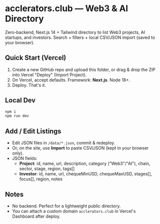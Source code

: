 
# acclerators.club — Web3 & AI Directory

Zero-backend, Next.js 14 + Tailwind directory to list Web3 projects, AI startups, and investors.
Search + filters + local CSV/JSON import (saved to your browser).

## Quick Start (Vercel)
1) Create a new GitHub repo and upload this folder, or drag & drop the ZIP into Vercel "Deploy" (Import Project).
2) On Vercel, accept defaults. Framework: **Next.js**. Node 18+.
3) Deploy. That's it.

## Local Dev
```bash
npm i
npm run dev
```

## Add / Edit Listings
- Edit JSON files in `/data/*.json`, commit & redeploy.
- Or, on the site, use **Import** to paste CSV/JSON (kept in your browser only).
- JSON fields:
  - **Project**: id, name, url, description, category ("Web3"/"AI"), chain, sector, stage, region, tags[]
  - **Investor**: id, name, url, chequeMinUSD, chequeMaxUSD, stages[], focus[], region, notes

## Notes
- No backend. Perfect for a lightweight public directory.
- You can attach a custom domain `acclerators.club` in Vercel's Dashboard after deploy.
